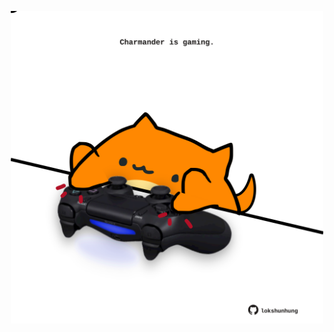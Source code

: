 <!-- built at 21/09/2021, 04:02:33 UTC -->
<p align="center">
  <img width="500" height="500" src="./ReadmeImage.svg">
</p>
